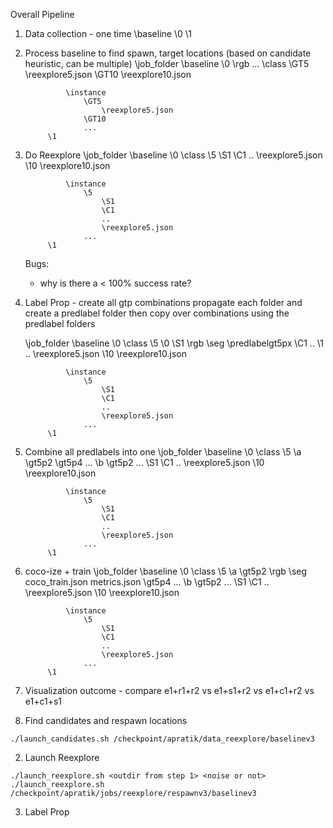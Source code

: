 Overall Pipeline 

1. Data collection - one time
    \baseline
        \0
        \1
        
2. Process baseline to find spawn, target locations (based on candidate heuristic, can be multiple) 
    \job_folder
        \baseline 
            \0
                \rgb
                ...
                \class
                    \GT5
                        \reexplore5.json
                    \GT10
                        \reexplore10.json

                \instance
                    \GT5
                        \reexplore5.json
                    \GT10
                    ...
            \1
        
3. Do Reexplore
    \job_folder
        \baseline
            \0
                \class
                    \5
                        \S1
                        \C1
                        \..
                        \reexplore5.json
                    \10
                        \reexplore10.json

                \instance
                    \5
                        \S1
                        \C1
                        ..
                        \reexplore5.json
                    ...
            \1
        
    Bugs:
    * why is there a < 100% success rate? 


4. Label Prop - create all gtp combinations 
    propagate each folder and create a predlabel folder
    then copy over combinations using the predlabel folders
    
   \job_folder
        \baseline
            \0
                \class
                    \5
                        \0
                            \S1
                                \rgb
                                \seg
                                \predlabelgt5px
                            \C1
                            \..
                        \1
                            ..
                        \reexplore5.json
                    \10
                        \reexplore10.json


                \instance
                    \5
                        \S1
                        \C1
                        ..
                        \reexplore5.json
                    ...
            \1
  
5. Combine all predlabels into one
   \job_folder
        \baseline
            \0
                \class
                    \5
                        \a
                            \gt5p2
                            \gt5p4
                            ...
                        \b 
                            \gt5p2
                            ...
                        \S1
                        \C1
                        \..
                        \reexplore5.json
                    \10
                        \reexplore10.json


                \instance
                    \5
                        \S1
                        \C1
                        ..
                        \reexplore5.json
                    ...
            \1

            
6. coco-ize + train
    \job_folder
        \baseline
            \0
                \class
                    \5
                        \a
                            \gt5p2
                                \rgb
                                \seg
                                coco_train.json
                                metrics.json
                            \gt5p4
                            ...
                        \b 
                            \gt5p2
                            ...
                        \S1
                        \C1
                        \..
                        \reexplore5.json
                    \10
                        \reexplore10.json


                \instance
                    \5
                        \S1
                        \C1
                        ..
                        \reexplore5.json
                    ...
            \1

            
7. Visualization
    outcome - compare e1+r1+r2 vs e1+s1+r2 vs e1+c1+r2 vs e1+c1+s1
            

1. Find candidates and respawn locations
```
./launch_candidates.sh /checkpoint/apratik/data_reexplore/baselinev3
```

2. Launch Reexplore
```
./launch_reexplore.sh <outdir from step 1> <noise or not>
./launch_reexplore.sh /checkpoint/apratik/jobs/reexplore/respawnv3/baselinev3
```

3. Label Prop